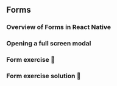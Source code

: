 ## Forms

### Overview of Forms in React Native 

### Opening a full screen modal

### Form exercise 📝

### Form exercise solution 👀
